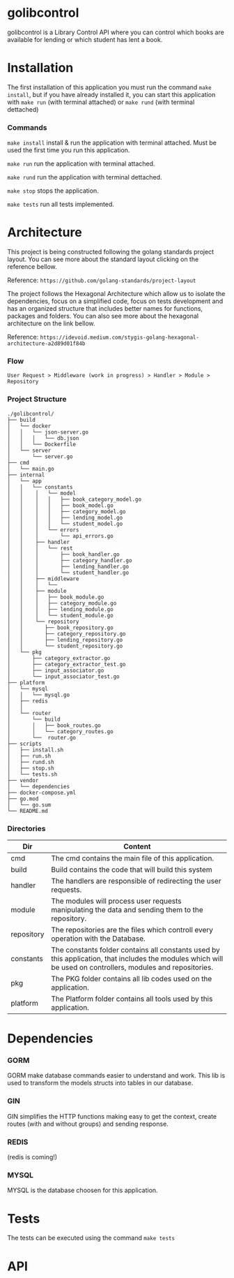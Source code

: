 # golibcontrol
golibcontrol is a Library Control API where you can control which books are available for lending or which student has lent a book.

# Installation
The first installation of this application you must run the command `make install`, but if you have already installed it, you can start this application with `make run` (with terminal attached) or `make rund` (with terminal dettached)

### Commands
`make install` install & run the application with terminal attached. Must be used the first time you run this application.

`make run` run the application with terminal attached.

`make rund` run the application with terminal dettached.

`make stop` stops the application.

`make tests` run all tests implemented.

# Architecture
This project is being constructed following the golang standards project layout. You can see more about the standard layout clicking on the reference bellow.

Reference: `https://github.com/golang-standards/project-layout`

The project follows the Hexagonal Architecture which allow us to isolate the dependencies, focus on a simplified code, focus on tests development and has an organized structure that includes better names for functions, packages and folders. You can also see more about the hexagonal architecture on the link bellow.

Reference: `https://idevoid.medium.com/stygis-golang-hexagonal-architecture-a2d89d01f84b` 


### Flow
 
`User Request > Middleware (work in progress) > Handler > Module > Repository`

### Project Structure
```
./golibcontrol/
├── build
│   └── docker    
│   │   └── json-server.go
│   │   │   └── db.json
│   │   └── Dockerfile
│   └── server    
│       └── server.go
├── cmd
│   └── main.go
├── internal
│   └── app
│   │   └── constants
│   │    │   └── model
│   │    │   │   ├── book_category_model.go
│   │    │   │   ├── book_model.go
│   │    │   │   ├── category_model.go
│   │    │   │   ├── lending_model.go
│   │    │   │   └── student_model.go
│   │    │   └── errors
│   │    │       └── api_errors.go
│   │    ├── handler
│   │    │   └── rest
│   │    │       ├── book_handler.go
│   │    │       ├── category_handler.go
│   │    │       ├── lending_handler.go
│   │    │       └── student_handler.go
│   │    ├── middleware
│   │    │   └── 
│   │    ├── module
│   │    │   ├── book_module.go
│   │    │   ├── category_module.go
│   │    │   ├── lending_module.go
│   │    │   └── student_module.go
│   │    └── repository
│   │       ├── book_repository.go
│   │       ├── category_repository.go
│   │       ├── lending_repository.go
│   │       └── student_repository.go
│   └── pkg
│       ├── category_extractor.go
│       ├── category_extractor_test.go
│       ├── input_associator.go
│       └── input_associator_test.go
├── platform
│   └── mysql
│   │   └── mysql.go    
│   ├── redis
│   │
│   └── router
│       └── build
│       │   ├── book_routes.go               
│       │   └── category_routes.go
│       └──  router.go
├── scripts
│   ├── install.sh
│   ├── run.sh
│   ├── rund.sh
│   ├── stop.sh
│   └── tests.sh
├── vendor
│   └── dependencies
├── docker-compose.yml
├── go.mod
│   └── go.sum
└── README.md
```

### Directories

| Dir |Content|
| --- | --- |
| cmd | The cmd contains the main file of this application. |
| build | Build contains the code that will build this system  |
| handler | The handlers are responsible of redirecting the user requests. |
| module | The modules will process user requests manipulating the data and sending them to the repository. |
| repository | The repositories are the files which controll every operation with the Database. |
| constants | The constants folder contains all constants used by this application, that includes the modules which will be used on controllers, modules and repositories.  |
| pkg | The PKG folder contains all lib codes used on the application. |
| platform | The Platform folder contains all tools used by this application. |

# Dependencies
### GORM
GORM make database commands easier to understand and work. This lib is used to transform the models structs into tables in our database.

### GIN
GIN simplifies the HTTP functions making easy to get the context, create routes (with and without groups) and sending response. 

### REDIS
(redis is coming!)

### MYSQL
MYSQL is the database choosen for this application.

# Tests
The tests can be executed using the command `make tests`

# API

